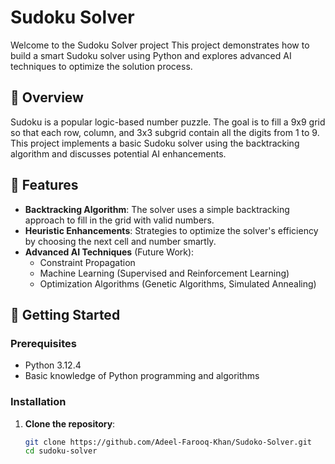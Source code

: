 # Sudoku Solver

Welcome to the Sudoku Solver project This project demonstrates how to build a smart Sudoku solver using Python and explores advanced AI techniques to optimize the solution process.

## 📖 Overview

Sudoku is a popular logic-based number puzzle. The goal is to fill a 9x9 grid so that each row, column, and 3x3 subgrid contain all the digits from 1 to 9. This project implements a basic Sudoku solver using the backtracking algorithm and discusses potential AI enhancements.

## 🧠 Features

- **Backtracking Algorithm**: The solver uses a simple backtracking approach to fill in the grid with valid numbers.
- **Heuristic Enhancements**: Strategies to optimize the solver's efficiency by choosing the next cell and number smartly.
- **Advanced AI Techniques** (Future Work):
  - Constraint Propagation
  - Machine Learning (Supervised and Reinforcement Learning)
  - Optimization Algorithms (Genetic Algorithms, Simulated Annealing)

## 🚀 Getting Started

### Prerequisites

- Python 3.12.4
- Basic knowledge of Python programming and algorithms

### Installation

1. **Clone the repository**:
   ```bash
   git clone https://github.com/Adeel-Farooq-Khan/Sudoko-Solver.git
   cd sudoku-solver

